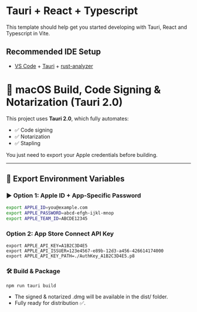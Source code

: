 # Tauri + React + Typescript

This template should help get you started developing with Tauri, React and Typescript in Vite.

## Recommended IDE Setup

- [VS Code](https://code.visualstudio.com/) + [Tauri](https://marketplace.visualstudio.com/items?itemName=tauri-apps.tauri-vscode) + [rust-analyzer](https://marketplace.visualstudio.com/items?itemName=rust-lang.rust-analyzer)

# 🚀 macOS Build, Code Signing & Notarization (Tauri 2.0)

This project uses **Tauri 2.0**, which fully automates:

- ✅ Code signing
- ✅ Notarization
- ✅ Stapling

You just need to export your Apple credentials before building.

---

## 🔑 Export Environment Variables

### ▶️ Option 1: Apple ID + App-Specific Password

```bash
export APPLE_ID=you@example.com
export APPLE_PASSWORD=abcd-efgh-ijkl-mnop
export APPLE_TEAM_ID=ABCDE12345

```

### Option 2: App Store Connect API Key

```
export APPLE_API_KEY=A1B2C3D4E5
export APPLE_API_ISSUER=123e4567-e89b-12d3-a456-426614174000
export APPLE_API_KEY_PATH=./AuthKey_A1B2C3D4E5.p8

```

### 🛠 Build & Package

```
npm run tauri build
```

- The signed & notarized .dmg will be available in the dist/ folder.
- Fully ready for distribution ✅.
